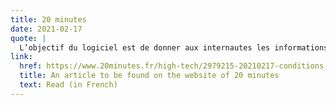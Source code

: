```yaml
---
title: 20 minutes
date: 2021-02-17
quote: | 
  L’objectif du logiciel est de donner aux internautes les informations nécessaires à leur compréhension de la vulnérabilité, de la loyauté et de la légalité des règlements.
link: 
  href: https://www.20minutes.fr/high-tech/2979215-20210217-conditions-generales-utilisation-nouveau-logiciel-permet-surveiller-evolutions
  title: An article to be found on the website of 20 minutes
  text: Read (in French)
---
```

